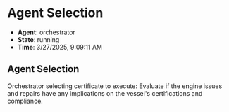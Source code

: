 # Agent Selection

- **Agent**: orchestrator
- **State**: running
- **Time**: 3/27/2025, 9:09:11 AM

## Agent Selection

Orchestrator selecting certificate to execute: Evaluate if the engine issues and repairs have any implications on the vessel's certifications and compliance.

